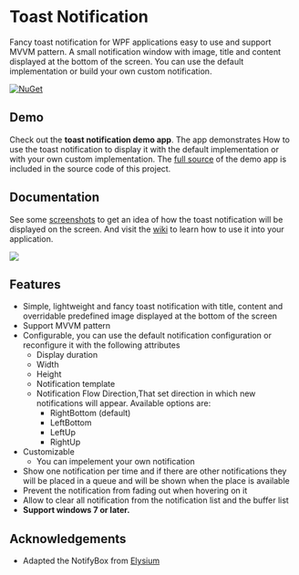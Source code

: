 # Toast Notification
Fancy toast notification for WPF applications easy to use and support MVVM pattern. A small notification window with image, title and content displayed at the bottom of the screen. You can use the default implementation or build your own custom notification.

[![NuGet](https://img.shields.io/nuget/dt/WPFNotification.svg)](https://www.nuget.org/packages/WPFNotification)

## Demo
Check out the **toast notification demo app**. The app demonstrates How to use the toast notification to display it with the default implementation or with your own custom implementation. The [full source](https://github.com/muhammad-magdy/WPFToastNotification/tree/master/1.0/WPFNotification/WPFNotificationDemo) of the demo app is included in the source code of this project.

## Documentation
See some [screenshots](https://github.com/muhammad-magdy/WPFToastNotification/wiki/Screenshots) to get an idea of how the toast notification will be displayed on the screen. And visit the [wiki](https://github.com/muhammad-magdy/WPFToastNotification/wiki) to learn how to use it into your application.

![](https://raw.githubusercontent.com/muhammad-magdy/WPFToastNotification/master/images/MailNotification_intro.png)

## Features
* Simple, lightweight and fancy toast notification with title, content and overridable predefined image displayed at the bottom of the screen
* Support MVVM pattern
* Configurable, you can use the default notification configuration or reconfigure it with the following attributes 
  * Display duration
  * Width
  * Height
  * Notification template 
  * Notification Flow Direction,That set direction in which new notifications will appear. Available options are:
    * RightBottom (default)
    * LeftBottom
    * LeftUp
    * RightUp
* Customizable
  * You can impelement your own notification
* Show one notification per time and if there are other notifications they will be placed in a queue and will be shown when the place is available
* Prevent the notification from fading out when hovering on it
* Allow to clear all notification from the notification list and the buffer list
* **Support windows 7 or later.** 

## Acknowledgements
* Adapted the NotifyBox from [Elysium](https://elysiumextra.codeplex.com)


